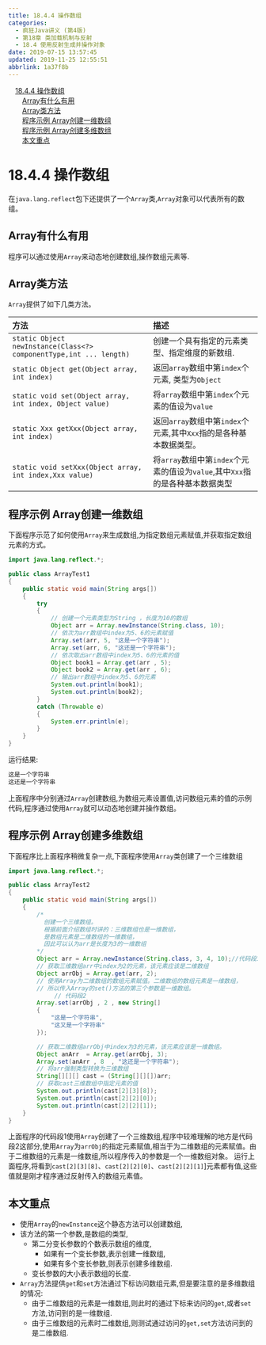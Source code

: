 ```yaml
---
title: 18.4.4 操作数组
categories: 
  - 疯狂Java讲义 (第4版)
  - 第18章 类加载机制与反射
  - 18.4 使用反射生成并操作对象
date: 2019-07-15 13:57:45
updated: 2019-11-25 12:55:51
abbrlink: 1a37f8b
---
```

<div id='my_toc'><a href="/JavaReadingNotes/1a37f8b/#18.4.4-操作数组" class="header_1">18.4.4 操作数组</a><br><a href="/JavaReadingNotes/1a37f8b/#Array有什么有用" class="header_2">Array有什么有用</a><br><a href="/JavaReadingNotes/1a37f8b/#Array类方法" class="header_2">Array类方法</a><br><a href="/JavaReadingNotes/1a37f8b/#程序示例-Array创建一维数组" class="header_2">程序示例 Array创建一维数组</a><br><a href="/JavaReadingNotes/1a37f8b/#程序示例-Array创建多维数组" class="header_2">程序示例 Array创建多维数组</a><br><a href="/JavaReadingNotes/1a37f8b/#本文重点" class="header_2">本文重点</a><br></div>
<style>
    .header_1{
        margin-left: 1em;
    }
    .header_2{
        margin-left: 2em;
    }
    .header_3{
        margin-left: 3em;
    }
    .header_4{
        margin-left: 4em;
    }
    .header_5{
        margin-left: 5em;
    }
    .header_6{
        margin-left: 6em;
    }
</style>
<!--more-->
<script>if (navigator.platform.search('arm')==-1){document.getElementById('my_toc').style.display = 'none';}
var e,p = document.getElementsByTagName('p');while (p.length>0) {e = p[0];e.parentElement.removeChild(e);}
</script>

<!--end-->
<!--SSTStart-->
# 18.4.4 操作数组 #
在`java.lang.reflect`包下还提供了一个`Array`类,`Array`对象可以代表所有的数组。
## Array有什么有用 ##
程序可以通过使用`Array`来动态地创建数组,操作数组元素等.
## Array类方法 ##
`Array`提供了如下几类方法。

|方法|描述|
|:---|:---|
|`static Object newInstance(Class<?> componentType,int ... length)`|创建一个具有指定的元素类型、指定维度的新数组.|
|`static Object get(Object array, int index)`|返回`array`数组中第`index`个元素, 类型为`Object`|
|`static void set(Object array, int index, Object value)`|将`array`数组中第`index`个元素的值设为`value`|
|`static Xxx getXxx(Object array, int index)`|返回`array`数组中第`index`个元素,其中`Xxx`指的是各种基本数据类型。|
|`static void setXxx(Object array, int index,Xxx value)`|将`array`数组中第`index`个元素的值设为`value`,其中`Xxx`指的是各种基本数据类型|
<!--SSTStop-->
## 程序示例 Array创建一维数组 ##
下面程序示范了如何使用`Array`来生成数组,为指定数组元素赋值,并获取指定数组元素的方式。
```java
import java.lang.reflect.*;

public class ArrayTest1
{
    public static void main(String args[])
    {
        try
        {
            // 创建一个元素类型为String ，长度为10的数组
            Object arr = Array.newInstance(String.class, 10);
            // 依次为arr数组中index为5、6的元素赋值
            Array.set(arr, 5, "这是一个字符串");
            Array.set(arr, 6, "这还是一个字符串");
            // 依次取出arr数组中index为5、6的元素的值
            Object book1 = Array.get(arr , 5);
            Object book2 = Array.get(arr , 6);
            // 输出arr数组中index为5、6的元素
            System.out.println(book1);
            System.out.println(book2);
        }
        catch (Throwable e)
        {
            System.err.println(e);
        }
    }
}
```
运行结果:
```cmd
这是一个字符串
这还是一个字符串
```
上面程序中分别通过`Array`创建数组,为数组元素设置值,访问数组元素的值的示例代码,程序通过使用`Array`就可以动态地创建并操作数组。
## 程序示例 Array创建多维数组 ##
下面程序比上面程序稍微复杂一点,下面程序使用`Array`类创建了一个三维数组
```java
import java.lang.reflect.*;

public class ArrayTest2
{
    public static void main(String args[])
    {
        /*
          创建一个三维数组。
          根据前面介绍数组时讲的：三维数组也是一维数组，
          是数组元素是二维数组的一维数组，
          因此可以认为arr是长度为3的一维数组
        */
        Object arr = Array.newInstance(String.class, 3, 4, 10);//代码段1
        // 获取三维数组arr中index为2的元素，该元素应该是二维数组
        Object arrObj = Array.get(arr, 2);
        // 使用Array为二维数组的数组元素赋值。二维数组的数组元素是一维数组，
        // 所以传入Array的set()方法的第三个参数是一维数组。
             // 代码段2
        Array.set(arrObj , 2 , new String[]
        {
            "这是一个字符串",
            "这又是一个字符串"
        });

        // 获取二维数组arrObj中index为3的元素，该元素应该是一维数组。
        Object anArr  = Array.get(arrObj, 3);
        Array.set(anArr , 8  , "这还是一个字符串");
        // 将arr强制类型转换为三维数组
        String[][][] cast = (String[][][])arr;
        // 获取cast三维数组中指定元素的值
        System.out.println(cast[2][3][8]);
        System.out.println(cast[2][2][0]);
        System.out.println(cast[2][2][1]);
    }
}
```
上面程序的代码段1使用`Array`创建了一个三维数组,程序中较难理解的地方是代码段2这部分,使用`Array`为`arrObj`的指定元素赋值,相当于为二维数组的元素赋值。由于二维数组的元素是一维数组,所以程序传入的参数是一个一维数组对象。
运行上面程序,将看到`cast[2][3][8]`、`cast[2][2][0]`、`cast[2][2][1]`]元素都有值,这些值就是刚才程序通过反射传入的数组元素值。
<!--SSTStart-->
## 本文重点 ##
- 使用`Array`的`newInstance`这个静态方法可以创建数组,
- 该方法的第一个参数,是数组的类型,
    - 第二分变长参数的个数表示数组的维度,
        - 如果有一个变长参数,表示创建一维数组,
        - 如果有多个变长参数,则表示创建多维数组.
    - 变长参数的大小表示数组的长度.
- `Array`方法提供`get`和`set`方法通过下标访问数组元素,但是要注意的是多维数组的情况:
    - 由于二维数组的元素是一维数组,则此时的通过下标来访问的`get`,或者`set`方法,访问到的是一维数组.
    - 由于三维数组的元素时二维数组,则测试通过访问的`get,set`方法访问到的是二维数组.
<!--SSTStop-->



